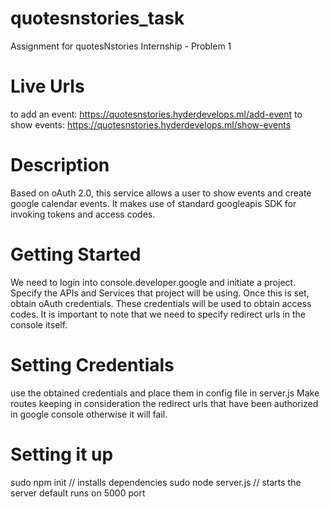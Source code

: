 # quotesnstories_task
Assignment for quotesNstories Internship - Problem 1

# Live Urls
to add an event: https://quotesnstories.hyderdevelops.ml/add-event
to show events: https://quotesnstories.hyderdevelops.ml/show-events

# Description
Based on oAuth 2.0, this service allows a user to show events and create google calendar events.
It makes use of standard googleapis SDK for invoking tokens and access codes.

# Getting Started
We need to login into console.developer.google and initiate a project.
Specify the APIs and Services that project will be using.
Once this is set, obtain oAuth credentials. These credentials will be used to obtain access codes.
It is important to note that we need to specify redirect urls in the console itself.

# Setting Credentials
use the obtained credentials and place them in config file in server.js
Make routes keeping in consideration the redirect urls that have been authorized in google console otherwise it will fail.

# Setting it up
sudo npm init // installs dependencies
sudo node server.js // starts the server default runs on 5000 port

